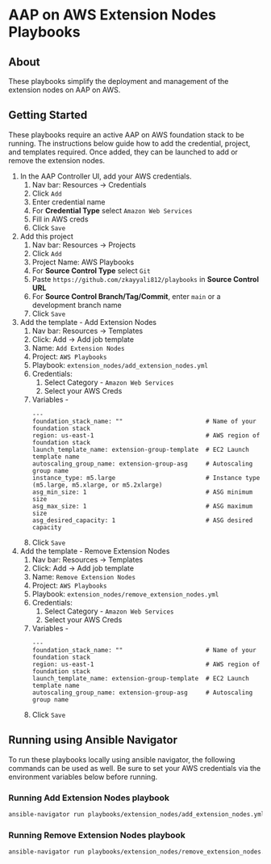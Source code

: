 # AAP on AWS Extension Nodes Playbooks

## About

These playbooks simplify the deployment and management of the extension nodes on AAP on AWS.

## Getting Started 

These playbooks require an active AAP on AWS foundation stack to be running. The instructions below guide how to add the credential, project, and templates required. Once added, they can be launched to add or remove the extension nodes.

1. In the AAP Controller UI, add your AWS credentials.
    1. Nav bar: Resources -> Credentials
    2. Click `Add`
    3. Enter credential name
    4. For **Credential Type** select `Amazon Web Services`
    5. Fill in AWS creds
    6. Click `Save`
2. Add this project
    1. Nav bar: Resources -> Projects
    2. Click `Add`
    3. Project Name: AWS Playbooks
    4. For  **Source Control Type** select `Git`
    5. Paste `https://github.com/zkayyali812/playbooks` in **Source Control URL**
    6. For **Source Control Branch/Tag/Commit**, enter `main` or a development branch name
    7. Click `Save`
3. Add the template - Add Extension Nodes
    1. Nav bar: Resources -> Templates
    2. Click: Add -> Add job template
    3. Name: `Add Extension Nodes`
    4. Project: `AWS Playbooks`
    5. Playbook: `extension_nodes/add_extension_nodes.yml`
    6. Credentials:
        1. Select Category - `Amazon Web Services`
        2. Select your AWS Creds
    7. Variables -
        ```
        ---
        foundation_stack_name: ""                       # Name of your foundation stack
        region: us-east-1                               # AWS region of foundation stack
        launch_template_name: extension-group-template  # EC2 Launch template name
        autoscaling_group_name: extension-group-asg     # Autoscaling group name
        instance_type: m5.large                         # Instance type (m5.large, m5.xlarge, or m5.2xlarge)
        asg_min_size: 1                                 # ASG minimum size
        asg_max_size: 1                                 # ASG maximum size
        asg_desired_capacity: 1                         # ASG desired capacity
        ```
    8. Click `Save`
4. Add the template - Remove Extension Nodes
    1. Nav bar: Resources -> Templates
    2. Click: Add -> Add job template
    3. Name: `Remove Extension Nodes`
    4. Project: `AWS Playbooks`
    5. Playbook: `extension_nodes/remove_extension_nodes.yml`
    6. Credentials:
        1. Select Category - `Amazon Web Services`
        2. Select your AWS Creds
    7. Variables -
        ```
        ---
        foundation_stack_name: ""                       # Name of your foundation stack
        region: us-east-1                               # AWS region of foundation stack
        launch_template_name: extension-group-template  # EC2 Launch template name
        autoscaling_group_name: extension-group-asg     # Autoscaling group name
        ```
    8. Click `Save`
 
## Running using Ansible Navigator

To run these playbooks locally using ansible navigator, the following commands can be used as well. Be sure to set your AWS credentials via the environment variables below before running.

### Running Add Extension Nodes playbook

```bash
ansible-navigator run playbooks/extension_nodes/add_extension_nodes.yml --set-environment-variable AWS_ACCESS_KEY_ID=$AWS_ACCESS_KEY_ID AWS_SECRET_ACCESS_KEY=$AWS_SECRET_ACCESS_KEY -m stdout --playbook-artifact-enable false
```

### Running Remove Extension Nodes playbook
```bash
ansible-navigator run playbooks/extension_nodes/remove_extension_nodes.yml --set-environment-variable AWS_ACCESS_KEY_ID=$AWS_ACCESS_KEY_ID AWS_SECRET_ACCESS_KEY=$AWS_SECRET_ACCESS_KEY -m stdout --playbook-artifact-enable false
```

